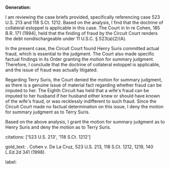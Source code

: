 **Generation:**



I am reviewing the case briefs provided, specifically referencing case 523 U.S. 213 and 118 S.Ct. 1212. Based on the analysis, I find that the doctrine of collateral estoppel is applicable in this case. The Court in In re Cohen, 185 B.R. 171 (1994), held that the finding of fraud by the Circuit Court renders the debt nondischargeable under 11 U.S.C. § 523(a)(2)(A).

In the present case, the Circuit Court found Henry Suris committed actual fraud, which is essential to the judgment. The Court also made specific factual findings in its Order granting the motion for summary judgment. Therefore, I conclude that the doctrine of collateral estoppel is applicable, and the issue of fraud was actually litigated.

Regarding Terry Suris, the Court denied the motion for summary judgment, as there is a genuine issue of material fact regarding whether fraud can be imputed to her. The Eighth Circuit has held that a wife's fraud can be imputed to her husband if her husband either knew or should have known of the wife's fraud, or was recklessly indifferent to such fraud. Since the Circuit Court made no factual determination on this issue, I deny the motion for summary judgment as to Terry Suris.

Based on the above analysis, I grant the motion for summary judgment as to Henry Suris and deny the motion as to Terry Suris.



citations: ['523 U.S. 213', '118 S.Ct. 1212']

gold_text: . Cohen v. De La Cruz, 523 U.S. 213, 118 S.Ct. 1212, 1219, 140 L.Ed.2d 341 (1998).

label: 